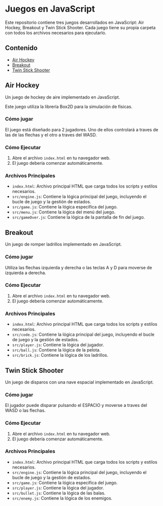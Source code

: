 # Juegos en JavaScript

Este repositorio contiene tres juegos desarrollados en JavaScript: Air Hockey, Breakout y Twin Stick Shooter. Cada juego tiene su propia carpeta con todos los archivos necesarios para ejecutarlo.

## Contenido

- [Air Hockey](#air-hockey)
- [Breakout](#breakout)
- [Twin Stick Shooter](#twin-stick-shooter)

## Air Hockey

Un juego de hockey de aire implementado en JavaScript.

Este juego utiliza la librería Box2D para la simulación de físicas.

### Cómo jugar

El juego está diseñado para 2 jugadores. Uno de ellos controlará a traves de las de las flechas y el otro a traves del WASD.

### Cómo Ejecutar

1. Abre el archivo `index.html` en tu navegador web.
2. El juego debería comenzar automáticamente.

### Archivos Principales

- `index.html`: Archivo principal HTML que carga todos los scripts y estilos necesarios.
- `src/engine.js`: Contiene la lógica principal del juego, incluyendo el bucle de juego y la gestión de estados.
- `src/game.js`: Contiene la lógica específica del juego.
- `src/menu.js`: Contiene la lógica del menú del juego.
- `src/gameOver.js`: Contiene la lógica de la pantalla de fin del juego.

## Breakout

Un juego de romper ladrillos implementado en JavaScript.

### Cómo jugar

Utiliza las flechas izquierda y derecha o las teclas A y D para moverse de izquierda a derecha.

### Cómo Ejecutar

1. Abre el archivo `index.html` en tu navegador web.
2. El juego debería comenzar automáticamente.

### Archivos Principales

- `index.html`: Archivo principal HTML que carga todos los scripts y estilos necesarios.
- `src/code.js`: Contiene la lógica principal del juego, incluyendo el bucle de juego y la gestión de estados.
- `src/player.js`: Contiene la lógica del jugador.
- `src/ball.js`: Contiene la lógica de la pelota.
- `src/brick.js`: Contiene la lógica de los ladrillos.

## Twin Stick Shooter

Un juego de disparos con una nave espacial implementado en JavaScript.

### Cómo jugar

El jugador puede disparar pulsando el ESPACIO y moverse a traves del WASD o las flechas.

### Cómo Ejecutar

1. Abre el archivo `index.html` en tu navegador web.
2. El juego debería comenzar automáticamente.

### Archivos Principales

- `index.html`: Archivo principal HTML que carga todos los scripts y estilos necesarios.
- `src/engine.js`: Contiene la lógica principal del juego, incluyendo el bucle de juego y la gestión de estados.
- `src/game.js`: Contiene la lógica específica del juego.
- `src/player.js`: Contiene la lógica del jugador.
- `src/bullet.js`: Contiene la lógica de las balas.
- `src/enemy.js`: Contiene la lógica de los enemigos.
